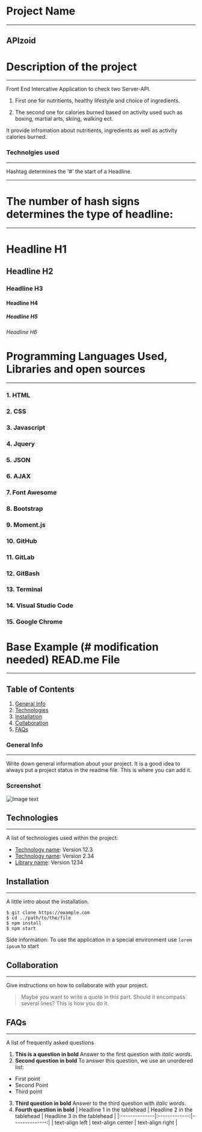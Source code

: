 # Project Name

***

## APIzoid



# Description of the project

***

Front End Intercative Application to check two Server-API.

1. First one for nutritients, healthy lifestyle and choice of ingredients.

2. The second one for calories burned based on activity used such as boxing, martial arts, skiing, walking ect.

It provide infromation about nutritients, ingredients as well as activity calories burned.



### Technolgies used

***

Hashtag determines the '#' the start of a Headline.

***

# The number of hash signs determines the type of headline:

***

# Headline H1
## Headline H2
### Headline H3
#### Headline H4 
##### Headline H5
###### Headline H6



# Programming Languages Used, Libraries and open sources

***

### 1. HTML
### 2. CSS
### 3. Javascript
### 4. Jquery
### 5. JSON
### 6. AJAX
### 7. Font Awesome
### 8. Bootstrap
### 9. Moment.js
### 10. GitHub
### 11. GitLab
### 12. GitBash 
### 13. Terminal
### 14. Visual Studio Code
### 15. Google Chrome




# Base Example (# modification needed) READ.me File

***

## Table of Contents
1. [General Info](#general-info)
2. [Technologies](#technologies)
3. [Installation](#installation)
4. [Collaboration](#collaboration)
5. [FAQs](#faqs)
### General Info
***
Write down general information about your project. It is a good idea to always put a project status in the readme file. This is where you can add it. 
### Screenshot
![Image text](https://www.united-internet.de/fileadmin/user_upload/Brands/Downloads/Logo_IONOS_by.jpg)
## Technologies
***
A list of technologies used within the project:
* [Technology name](https://example.com): Version 12.3 
* [Technology name](https://example.com): Version 2.34
* [Library name](https://example.com): Version 1234
## Installation
***
A little intro about the installation. 
```
$ git clone https://example.com
$ cd ../path/to/the/file
$ npm install
$ npm start
```
Side information: To use the application in a special environment use ```lorem ipsum``` to start
## Collaboration
***
Give instructions on how to collaborate with your project.
> Maybe you want to write a quote in this part. 
> Should it encompass several lines?
> This is how you do it.
## FAQs
***
A list of frequently asked questions
1. **This is a question in bold**
Answer to the first question with _italic words_. 
2. __Second question in bold__ 
To answer this question, we use an unordered list:
* First point
* Second Point
* Third point
3. **Third question in bold**
Answer to the third question with *italic words*.
4. **Fourth question in bold**
| Headline 1 in the tablehead | Headline 2 in the tablehead | Headline 3 in the tablehead |
|:--------------|:-------------:|--------------:|
| text-align left | text-align center | text-align right |






